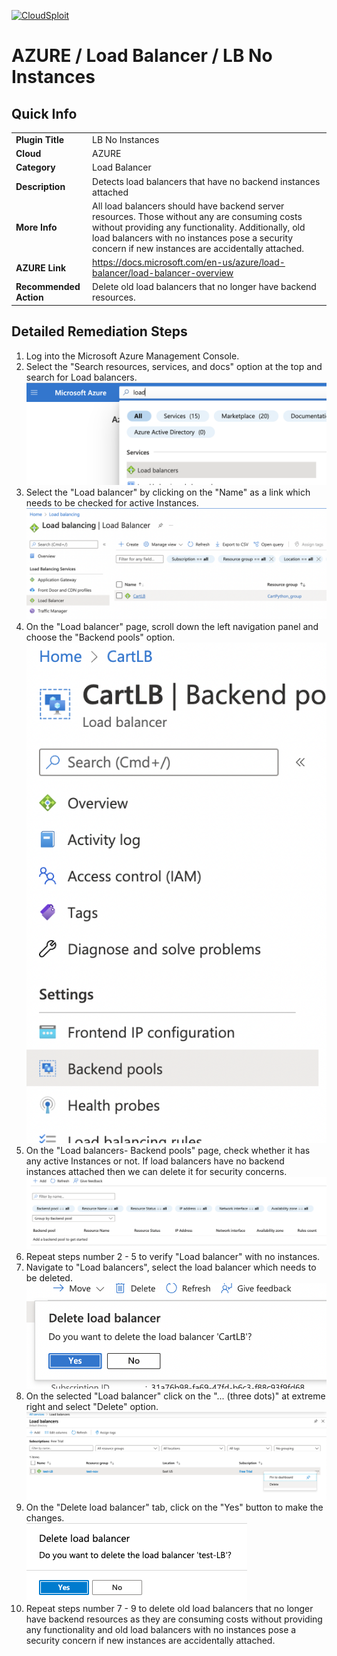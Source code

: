 [![CloudSploit](https://cloudsploit.com/img/logo-new-big-text-100.png "CloudSploit")](https://cloudsploit.com)

# AZURE / Load Balancer / LB No Instances

## Quick Info

| | |
|-|-|
| **Plugin Title** | LB No Instances |
| **Cloud** | AZURE |
| **Category** | Load Balancer |
| **Description** | Detects load balancers that have no backend instances attached |
| **More Info** | All load balancers should have backend server resources. Those without any are consuming costs without providing any functionality. Additionally, old load balancers with no instances pose a security concern if new instances are accidentally attached. |
| **AZURE Link** | https://docs.microsoft.com/en-us/azure/load-balancer/load-balancer-overview |
| **Recommended Action** | Delete old load balancers that no longer have backend resources. |

## Detailed Remediation Steps
1. Log into the Microsoft Azure Management Console.
2. Select the "Search resources, services, and docs" option at the top and search for Load balancers. </br> <img src="/resources/azure/loadbalancer/lb-no-instances/step2.png"/>
3. Select the "Load balancer" by clicking on the "Name" as a link which needs to be checked for active Instances.</br> <img src="/resources/azure/loadbalancer/lb-no-instances/step3.png"/>
4. On the "Load balancer" page, scroll down the left navigation panel and choose the "Backend pools" option. </br>  <img src="/resources/azure/loadbalancer/lb-no-instances/step4.png"/>
5. On the "Load balancers- Backend pools" page, check whether it has any active Instances or not. If load balancers have no backend instances attached then we can delete it for security concerns.</br>  <img src="/resources/azure/loadbalancer/lb-no-instances/step5.png"/>
6. Repeat steps number 2 - 5 to verify "Load balancer" with no instances.</br>
7. Navigate to "Load balancers", select the load balancer which needs to be deleted. </br> <img src="/resources/azure/loadbalancer/lb-no-instances/step7.png"/>
8. On the selected "Load balancer" click on the "... (three dots)" at extreme right and select "Delete" option.</br> <img src="/resources/azure/loadbalancer/lb-no-instances/step8.png"/>
9. On the "Delete load balancer" tab, click on the "Yes" button to make the changes.</br> <img src="/resources/azure/loadbalancer/lb-no-instances/step9.png"/>
10. Repeat steps number 7 - 9 to delete old load balancers that no longer have backend resources as they are consuming costs without providing any functionality and old load balancers with no instances pose a security concern if new instances are accidentally attached.

